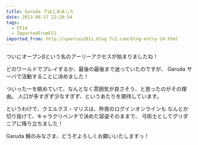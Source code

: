 ```yaml
---
title: Garuda ではじめました
date: 2013-08-17 22:29:54
tags:
  - FF14
  - ImportedFromFC2
imported_from: http://quercus2011.blog.fc2.com/blog-entry-14.html
---
```

ついにオープンβという名のアーリーアクセスが始まりましたね！


どのワールドでプレイするか、最後の最後まで迷っていたのですが、
Garuda サーバで活動することに決めました！

ついったーを眺めていて、なんとなく雰囲気が良さそう、と思ったのがその理由。
人口が多すぎず少なすぎず、というあたりを期待しています。


というわけで、クエルクス・マリスは、昨夜のログインオンラインも
なんとか切り抜けて、キャラクリベンチで決めた容姿そのままで、
弓術士としてグリダニアに降り立ちました！

Garuda 鯖のみなさま、どうぞよろしくお願いいたしますっ！
